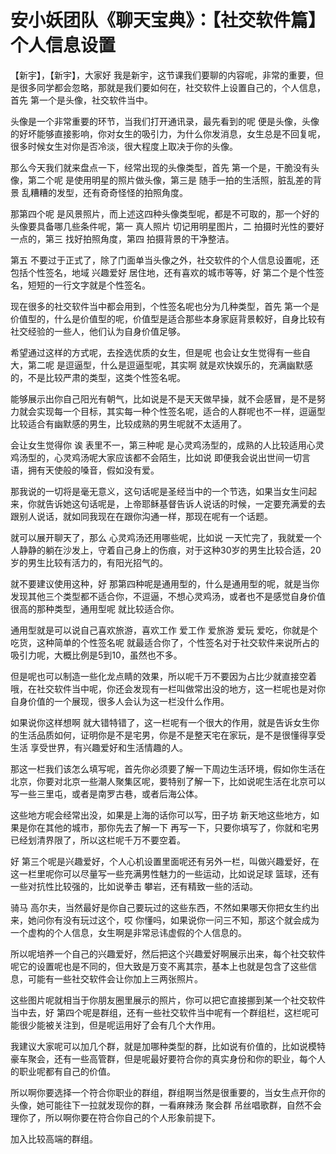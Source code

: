 # 安小妖团队《聊天宝典》：【社交软件篇】个人信息设置

【新宇】，【新宇】，大家好 我是新宇，这节课我们要聊的内容呢，非常的重要，但是很多同学都会忽略，那就是我们要如何在，社交软件上设置自己的，个人信息，首先 第一个是头像，社交软件当中。

头像是一个非常重要的环节，当我们打开通讯录，最先看到的呢 便是头像，头像的好坏能够直接影响，你对女生的吸引力，为什么你发消息，女生总是不回复呢，很多时候女生对你是否冷淡，很大程度上取决于你的头像。

那么今天我们就来盘点一下，经常出现的头像类型，首先 第一个是，干脆没有头像，第二个呢 是使用明星的照片做头像，第三是 随手一拍的生活照，脏乱差的背景 乱糟糟的发型，还有奇奇怪怪的拍照角度。

那第四个呢 是风景照片，而上述这四种头像类型呢，都是不可取的，那一个好的头像要具备哪几些条件呢，第一 真人照片 切记用明星图片，二 拍摄时光性的要好一点的，第三 找好拍照角度，第四 拍摄背景的干净整洁。

第五 不要过于正式了，除了门面单当头像之外，社交软件的个人信息设置呢，还包括个性签名，地域 兴趣爱好 居住地，还有喜欢的城市等等，好 第二个是个性签名，短短的一行文字就是个性签名。

现在很多的社交软件当中都会用到，个性签名呢也分为几种类型，首先 第一个是价值型的，什么是价值型的呢，价值型是适合那些本身家庭背景較好，自身比较有社交经验的一些人，他们认为自身价值足够。

希望通过这样的方式呢，去拴选优质的女生，但是呢 也会让女生觉得有一些自大，第二呢 是逗逼型，什么是逗逼型呢，其实啊 就是欢快娱乐的，充满幽默感的，不是比较严肃的类型，这类个性签名呢。

能够展示出你自己阳光有朝气，比如说是不是天天做早操，就不会感冒，是不是努力就会实现每一个目标，其实每一种个性签名呢，适合的人群呢也不一样，逗逼型比较适合有幽默感的男生，比较成熟的男生呢就不太适用了。

会让女生觉得你 诶 表里不一，第三种呢 是心灵鸡汤型的，成熟的人比较适用心灵鸡汤型的，心灵鸡汤呢大家应该都不会陌生，比如说 即便我会说出世间一切言语，拥有天使般的嗓音，假如没有爱。

那我说的一切将是毫无意义，这句话呢是圣经当中的一个节选，如果当女生问起来，你就告诉她这句话呢是，上帝耶稣基督告诉人说话的时候，一定要充满爱的去跟别人说话，就如同我现在在跟你沟通一样，那现在呢有一个话题。

就可以展开聊天了，那么 心灵鸡汤还用哪些呢，比如说 一天忙完了，我就爱一个人静静的躺在沙发上，守着自己身上的伤痕，对于这种30岁的男生比较合适，20岁的男生比较有活力的，有阳光招气的。

就不要建议使用这种，好 那第四种呢是通用型的，什么是通用型的呢，就是当你发现其他三个类型都不适合你，不逗逼，不想心灵鸡汤，或者也不是感觉自身价值很高的那种类型，通用型呢 就比较适合你。

通用型就是可以说自己喜欢旅游，喜欢工作 爱工作 爱旅游 爱玩 爱吃，你就是个吃货，这种简单的个性签名呢 就最适合你了，个性签名对于社交软件来说所占的吸引力呢，大概比例是5到10，虽然也不多。

但是呢也可以制造一些化龙点睛的效果，所以呢千万不要因为占比少就直接空着哦，在社交软件当中呢，你还会发现有一栏叫做常出没的地方，这一栏呢也是对你自身价值的一个展现，很多人会认为这一栏没什么作用。

如果说你这样想啊 就大错特错了，这一栏呢有一个很大的作用，就是告诉女生你的生活品质如何，证明你是不是宅男，你是不是整天宅在家玩，是不是很懂得享受生活 享受世界，有兴趣爱好和生活情趣的人。

那这一栏我们该怎么填写呢，首先你必须要了解一下周边生活环境，假如你生活在北京，你要对北京一些潮人聚集区呢，要特别了解一下，比如说呢生活在北京可以写一些三里屯，或者是南罗古巷，或者后海公体。

这些地方呢会经常出没，如果是上海的话你可以写，田子坊 新天地这些地方，如果是你在其他的城市，那你先去了解一下 再写一下，只要你填写了，你就和宅男已经划清界限了，所以这栏呢千万不要空着。

好 第三个呢是兴趣爱好，个人心机设置里面呢还有另外一栏，叫做兴趣爱好，在这一栏里呢你可以尽量写一些充满男性魅力的一些运动，比如说足球 篮球，还有一些对抗性比较强的，比如说拳击 攀岩，还有精致一些的活动。

骑马 高尔夫，当然最好是你自己要玩过的这些东西，不然如果哪天你把女生约出来，她问你有没有玩过这个，哎 你懂吗，如果说你一问三不知，那这个就会成为一个虚构的个人信息，女生啊是非常忌讳虚假的个人信息的。

所以呢培养一个自己的兴趣爱好，然后把这个兴趣爱好啊展示出来，每个社交软件呢它的设置呢也是不同的，但大致是万变不离其宗，基本上也就是包含了这些信息，可能有一些社交软件会让你加上三两张照片。

这些图片呢就相当于你朋友圈里展示的照片，你可以把它直接挪到某一个社交软件当中去，好 第四个呢是群组，还有一些社交软件当中呢有一个群组栏，这栏呢可能很少能被关注到，但是呢运用好了会有几个大作用。

我建议大家呢可以加几个群，就是加哪种类型的群，比如说有价值的，比如说模特豪车聚会，还有一些高管群，但是呢最好要符合你的真实身份和你的职业，每个人的职业呢都有自己的价值。

所以啊你要选择一个符合你职业的群组，群组啊当然是很重要的，当女生点开你的头像，她可能往下一拉就发现你的群，一看麻辣汤 聚会群 吊丝唱歌群，自然不会理你了，所以啊你要在符合你自己的个人形象前提下。

加入比较高端的群组。